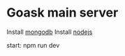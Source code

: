 # Goask main server

Install [mongodb](https://www.mongodb.com/)
Install [nodejs](https://nodejs.org/)

start: npm run dev
